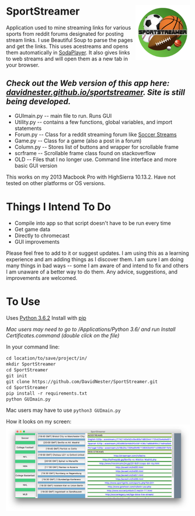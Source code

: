 #     SportStreamer     <img align="right" src="https://github.com/DavidNester/SportStreamer/blob/master/logo.png" height="150" width="150">
Application used to mine streaming links for various sports from reddit forums designated for
posting stream links. I use Beautiful Soup to parse the pages and get the links. This uses
acestreams and opens them automatically in [SodaPlayer](https://www.sodaplayer.com/). It also
gives links to web streams and will open them as a new tab in your browser.
## *Check out the Web version of this app here: [davidnester.github.io/sportstreamer](https://davidnester.github.io/sportstreamer). Site is still being developed.*

- GUImain.py -- main file to run. Runs GUI
- Utility.py -- contains a few functions, global variables, and import statements
- Forum.py -- Class for a reddit streaming forum like [Soccer Streams](https://www.reddit.com/r/soccerstreams/)
- Game.py -- Class for a game (also a post in a forum)
- Column.py -- Stores list of buttons and wrapper for scrollable frame
- scrframe -- Scrollable frame class found on stackoverflow
- OLD -- Files that I no longer use. Command line interface and more basic GUI version

This works on my 2013 Macbook Pro with HighSierra 10.13.2. Have not tested on other platforms or OS versions.

# Things I Intend To Do
- Compile into app so that script doesn't have to be run every time
- Get game data
- Directly to chromecast
- GUI improvements

Please feel free to add to it or suggest updates. I am using this as a learning experience
and am adding things as I discover them. I am sure I am doing many things in bad ways -- some I
am aware of and intend to fix and others I am unaware of a better way to do them. Any advice,
suggestions, and improvements are welcomed.

#     To Use
Uses [Python 3.6.2](https://www.python.org/downloads/release/python-362/)
Install with [pip](https://pip.pypa.io/en/stable/installing/#installing-with-get-pip-py) 

*Mac users may need to go to /Applications/Python 3.6/ and run Install Certificates.command (double click on the file)*

In your command line:
```
cd location/to/save/project/in/
mkdir SportStreamer
cd SportStreamer
git init
git clone https://github.com/DavidNester/SportStreamer.git
cd SportStreamer
pip install -r requirements.txt
python GUImain.py 
```
Mac users may have to use ```python3 GUImain.py```

How it looks on my screen:
![Example](https://github.com/DavidNester/SportStreamer/blob/master/UseScreenshot.png "Use Screenshot")
